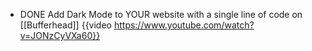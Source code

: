- DONE Add Dark Mode to YOUR website with a single line of code on [[Bufferhead]]
  {{video https://www.youtube.com/watch?v=JONzCyVXa60}}